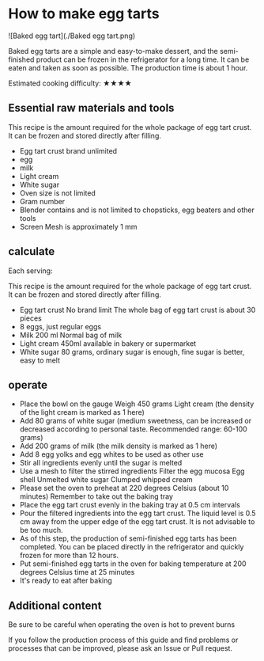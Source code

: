 # How to make egg tarts

![Baked egg tart](./Baked egg tart.png)

Baked egg tarts are a simple and easy-to-make dessert, and the semi-finished product can be frozen in the refrigerator for a long time. It can be eaten and taken as soon as possible. The production time is about 1 hour.

Estimated cooking difficulty: ★★★★

## Essential raw materials and tools

This recipe is the amount required for the whole package of egg tart crust. It can be frozen and stored directly after filling.

- Egg tart crust brand unlimited
- egg
- milk
- Light cream
- White sugar
- Oven size is not limited
- Gram number
- Blender contains and is not limited to chopsticks, egg beaters and other tools
- Screen Mesh is approximately 1 mm

## calculate

Each serving:

This recipe is the amount required for the whole package of egg tart crust. It can be frozen and stored directly after filling.

- Egg tart crust No brand limit The whole bag of egg tart crust is about 30 pieces
- 8 eggs, just regular eggs
- Milk 200 ml Normal bag of milk
- Light cream 450ml available in bakery or supermarket
- White sugar 80 grams, ordinary sugar is enough, fine sugar is better, easy to melt

## operate

- Place the bowl on the gauge Weigh 450 grams Light cream (the density of the light cream is marked as 1 here)
- Add 80 grams of white sugar (medium sweetness, can be increased or decreased according to personal taste. Recommended range: 60-100 grams)
- Add 200 grams of milk (the milk density is marked as 1 here)
- Add 8 egg yolks and egg whites to be used as other use
- Stir all ingredients evenly until the sugar is melted
- Use a mesh to filter the stirred ingredients Filter the egg mucosa Egg shell Unmelted white sugar Clumped whipped cream
- Please set the oven to preheat at 220 degrees Celsius (about 10 minutes) Remember to take out the baking tray
- Place the egg tart crust evenly in the baking tray at 0.5 cm intervals
- Pour the filtered ingredients into the egg tart crust. The liquid level is 0.5 cm away from the upper edge of the egg tart crust. It is not advisable to be too much.
- As of this step, the production of semi-finished egg tarts has been completed. You can be placed directly in the refrigerator and quickly frozen for more than 12 hours.
- Put semi-finished egg tarts in the oven for baking temperature at 200 degrees Celsius time at 25 minutes
- It's ready to eat after baking

## Additional content

Be sure to be careful when operating the oven is hot to prevent burns

If you follow the production process of this guide and find problems or processes that can be improved, please ask an Issue or Pull request.